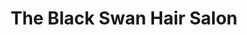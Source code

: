 ---
title: "The Black Swan Hair Salon"
url: /vero-beach/the-black-swan-hair-salon/
shop: hairdresser
---